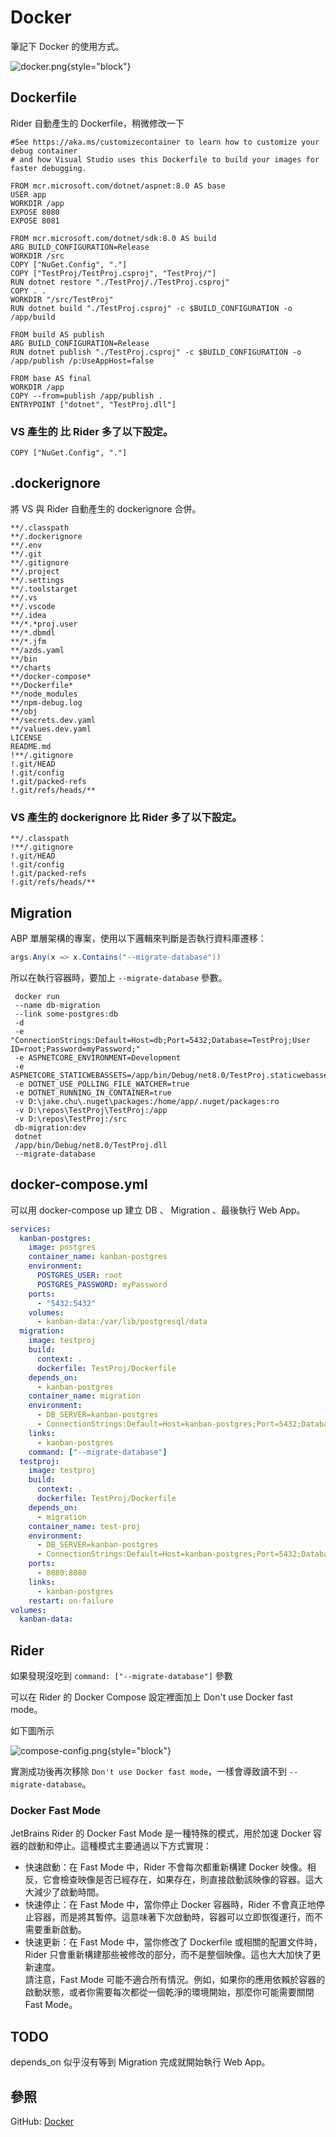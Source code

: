 # Docker

筆記下 Docker 的使用方式。

![docker.png](docker.png){style="block"}

## Dockerfile

Rider 自動產生的 Dockerfile，稍微修改一下

```Docker
#See https://aka.ms/customizecontainer to learn how to customize your debug container 
# and how Visual Studio uses this Dockerfile to build your images for faster debugging.

FROM mcr.microsoft.com/dotnet/aspnet:8.0 AS base
USER app
WORKDIR /app
EXPOSE 8080
EXPOSE 8081

FROM mcr.microsoft.com/dotnet/sdk:8.0 AS build
ARG BUILD_CONFIGURATION=Release
WORKDIR /src
COPY ["NuGet.Config", "."]
COPY ["TestProj/TestProj.csproj", "TestProj/"]
RUN dotnet restore "./TestProj/./TestProj.csproj"
COPY . .
WORKDIR "/src/TestProj"
RUN dotnet build "./TestProj.csproj" -c $BUILD_CONFIGURATION -o /app/build

FROM build AS publish
ARG BUILD_CONFIGURATION=Release
RUN dotnet publish "./TestProj.csproj" -c $BUILD_CONFIGURATION -o /app/publish /p:UseAppHost=false

FROM base AS final
WORKDIR /app
COPY --from=publish /app/publish .
ENTRYPOINT ["dotnet", "TestProj.dll"]
```

### VS 產生的 比 Rider 多了以下設定。

```Docker
COPY ["NuGet.Config", "."]
```

## .dockerignore
將 VS 與 Rider 自動產生的 dockerignore 合併。

```Docker
**/.classpath
**/.dockerignore
**/.env
**/.git
**/.gitignore
**/.project
**/.settings
**/.toolstarget
**/.vs
**/.vscode
**/.idea
**/*.*proj.user
**/*.dbmdl
**/*.jfm
**/azds.yaml
**/bin
**/charts
**/docker-compose*
**/Dockerfile*
**/node_modules
**/npm-debug.log
**/obj
**/secrets.dev.yaml
**/values.dev.yaml
LICENSE
README.md
!**/.gitignore
!.git/HEAD
!.git/config
!.git/packed-refs
!.git/refs/heads/**
```

### VS 產生的 dockerignore 比 Rider 多了以下設定。

```Docker
**/.classpath
!**/.gitignore
!.git/HEAD
!.git/config
!.git/packed-refs
!.git/refs/heads/**
```

## Migration

ABP 單層架構的專案，使用以下邏輯來判斷是否執行資料庫遷移：
    
```C#
args.Any(x => x.Contains("--migrate-database"))
```

所以在執行容器時，要加上 `--migrate-database` 參數。

```Shell
 docker run
 --name db-migration
 --link some-postgres:db
 -d
 -e "ConnectionStrings:Default=Host=db;Port=5432;Database=TestProj;User ID=root;Password=myPassword;"
 -e ASPNETCORE_ENVIRONMENT=Development
 -e ASPNETCORE_STATICWEBASSETS=/app/bin/Debug/net8.0/TestProj.staticwebassets.runtime.CT.json
 -e DOTNET_USE_POLLING_FILE_WATCHER=true
 -e DOTNET_RUNNING_IN_CONTAINER=true
 -v D:\jake.chu\.nuget\packages:/home/app/.nuget/packages:ro
 -v D:\repos\TestProj\TestProj:/app
 -v D:\repos\TestProj:/src
 db-migration:dev
 dotnet
 /app/bin/Debug/net8.0/TestProj.dll
 --migrate-database
```
## docker-compose.yml
可以用 docker-compose up 建立 DB 、 Migration 、最後執行 Web App。

```yaml
services:
  kanban-postgres:
    image: postgres
    container_name: kanban-postgres
    environment:
      POSTGRES_USER: root
      POSTGRES_PASSWORD: myPassword
    ports:
      - "5432:5432"
    volumes:
      - kanban-data:/var/lib/postgresql/data
  migration:
    image: testproj
    build:
      context: .
      dockerfile: TestProj/Dockerfile
    depends_on:
      - kanban-postgres
    container_name: migration
    environment:
      - DB_SERVER=kanban-postgres
      - ConnectionStrings:Default=Host=kanban-postgres;Port=5432;Database=TestProj;User ID=root;Password=myPassword;
    links:
      - kanban-postgres
    command: ["--migrate-database"]
  testproj:
    image: testproj
    build:
      context: .
      dockerfile: TestProj/Dockerfile
    depends_on:
      - migration
    container_name: test-proj
    environment:
      - DB_SERVER=kanban-postgres
      - ConnectionStrings:Default=Host=kanban-postgres;Port=5432;Database=TestProj;User ID=root;Password=myPassword;
    ports:
      - 8080:8080
    links:
      - kanban-postgres
    restart: on-failure
volumes:
  kanban-data:
```

## Rider
如果發現沒吃到 `command: ["--migrate-database"]` 參數

可以在 Rider 的 Docker Compose 設定裡面加上 Don't use Docker fast mode。

如下圖所示

![compose-config.png](compose-config.png){style="block"}

實測成功後再次移除 `Don't use Docker fast mode`，一樣會導致讀不到 `--migrate-database`。

### Docker Fast Mode

JetBrains Rider 的 Docker Fast Mode 是一種特殊的模式，用於加速 Docker 容器的啟動和停止。這種模式主要通過以下方式實現：  
- 快速啟動：在 Fast Mode 中，Rider 不會每次都重新構建 Docker 映像。相反，它會檢查映像是否已經存在，如果存在，則直接啟動該映像的容器。這大大減少了啟動時間。  
- 快速停止：在 Fast Mode 中，當你停止 Docker 容器時，Rider 不會真正地停止容器，而是將其暫停。這意味著下次啟動時，容器可以立即恢復運行，而不需要重新啟動。  
- 快速更新：在 Fast Mode 中，當你修改了 Dockerfile 或相關的配置文件時，Rider 只會重新構建那些被修改的部分，而不是整個映像。這也大大加快了更新速度。  
請注意，Fast Mode 可能不適合所有情況。例如，如果你的應用依賴於容器的啟動狀態，或者你需要每次都從一個乾淨的環境開始，那麼你可能需要關閉 Fast Mode。

## TODO
depends_on 似乎沒有等到 Migration 完成就開始執行 Web App。

## 參照
GitHub: [Docker](https://github.com/jakeuj/TestDocker/blob/master/docker-compose.yml)